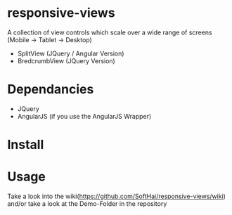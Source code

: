 responsive-views
================

A collection of view controls which scale over a wide range of screens (Mobile -> Tablet -> Desktop)
 * SplitView (JQuery / Angular Version)
 * BredcrumbView (JQuery Version)

Dependancies
================
* JQuery
* AngularJS (if you use the AngularJS Wrapper)

Install
================


Usage
================
Take a look into the wiki(https://github.com/SoftHai/responsive-views/wiki) and/or take a look at the Demo-Folder in the repository
